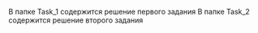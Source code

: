 В папке Task_1 содержится решение первого задания
В папке Task_2 содержится решение второго задания
